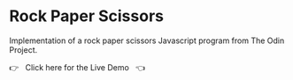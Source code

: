 # Rock Paper Scissors

Implementation of a rock paper scissors Javascript program from The Odin Project.

:point_right: &nbsp; Click here for the Live Demo  &nbsp; :point_left:
